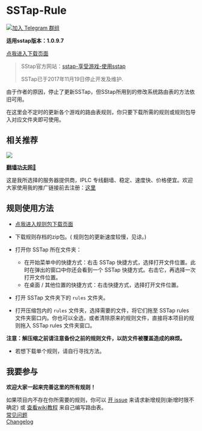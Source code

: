 # SSTap-Rule

[![加入 Telegram 群组](https://img.shields.io/badge/%E5%8A%A0%E5%85%A5-Telegram_%E7%BE%A4%E7%BB%84-brightgreen.svg)](https://t.me/SSTapRule)

**适用sstap版本：1.0.9.7**     

 [点我进入下载页面](https://github.com/FQrabbit/SSTap-Rule/releases/tag/SSTap常用版本及去广告) 


>SStap官方网站：[sstap-享受游戏-使用sstap](https://www.sockscap64.com/sstap-享受游戏-使用sstap/) 
>
>SSTap已于2017年11月19日停止开发及维护. 

由于作者的原因，停止了更新SSTap，但SStap所用到的修改系统路由表的方法依旧可用。

在这里会不定时的更新各个游戏的路由表规则，你只要下载所需的规则或规则包导入对应文件夹即可使用。

## 相关推荐
[![](https://raw.githubusercontent.com/NormanBB/SSTap-Rule/master/doc/n3ro-fun.png)](https://www.n3ro.fun)

[**翻墙功夫网:100:**](https://geckoiplc.com/register?aff=4598)

这是我所选择的服务器提供商，IPLC 专线翻墙、稳定、速度快、价格便宜。欢迎大家使用我的推广链接前去注册：[这里](https://geckoiplc.com/register?aff=4598)

## 规则使用方法

-  [点我进入规则包下载页面](https://github.com/FQrabbit/SSTap-Rule/releases)

- 下载规则存档的zip包。( 规则包的更新速度较慢，见谅。)

- 打开你 SSTap 所在文件夹：  
    - 在开始菜单中的快捷方式：右击 SSTap 快捷方式，选择打开文件位置。此时在弹出的窗口中你还会看到一个 SSTap 快捷方式。右击它，再选择一次打开文件位置。  
    - 在桌面 / 其他位置的快捷方式：右击快捷方式，选择打开文件位置。
    
- 打开 SSTap 文件夹下的 `rules` 文件夹。

- 打开压缩包内的 `rules` 文件夹，选择需要的文件，将它们拖至 SSTap rules 文件夹窗口内。你也可以全选，或者清除原来的规则文件，直接将本项目的规则拖入 SSTap rules 文件夹窗口。

**注意：解压缩之前请注意备份之前的规则文件，以防文件被覆盖造成的麻烦。**

- 若想下载单个规则，请自行寻找方法。

## 我要参与

**欢迎大家一起来完善这里的所有规则！**  

如果项目内不存在你所需要的规则，你可以 [开 issue](https://github.com/FQrabbit/SSTap-Rule/issues/new/choose) 来请求新增规则(新增时限不确定) 或 [查看wiki教程](https://github.com/FQrabbit/SSTap-Rule/wiki) 来自己编写路由表。  
[常见问题](https://github.com/FQrabbit/SSTap-Rule/blob/master/FAQ.md)  
[Changelog](https://github.com/FQrabbit/SSTap-Rule/blob/master/changelog.md "更新日志")
